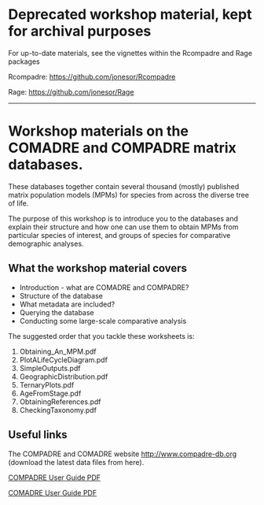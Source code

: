 Deprecated workshop material, kept for archival purposes
=========================

For up-to-date materials, see the vignettes within the Rcompadre and Rage packages

Rcompadre: https://github.com/jonesor/Rcompadre

Rage: https://github.com/jonesor/Rage

---------------------

# Workshop materials on the COMADRE and COMPADRE matrix databases.

These databases together contain several thousand (mostly) published matrix population models (MPMs) for species from across the diverse tree of life.

The purpose of this workshop is to introduce you to the databases and explain their structure and how one can use them to obtain MPMs from particular species of interest, and groups of species for comparative demographic analyses.

## What the workshop material covers

- Introduction - what are COMADRE and COMPADRE?
- Structure of the database
- What metadata are included?
- Querying the database
- Conducting some large-scale comparative analysis

The suggested order that you tackle these worksheets is:

1. Obtaining_An_MPM.pdf
2. PlotALifeCycleDiagram.pdf
3. SimpleOutputs.pdf
4. GeographicDistribution.pdf
5. TernaryPlots.pdf
6. AgeFromStage.pdf
7. ObtainingReferences.pdf
8. CheckingTaxonomy.pdf

## Useful links

The COMPADRE and COMADRE website http://www.compadre-db.org (download the latest data files from here).


[COMPADRE User Guide PDF](https://github.com/jonesor/compadreDB/raw/master/COMPADRE-UserGuide/COMPADRE-UserGuide.pdf)


[COMADRE User Guide PDF](https://github.com/jonesor/compadreDB/raw/master/COMADRE-UserGuide/COMADRE-UserGuide.pdf)
